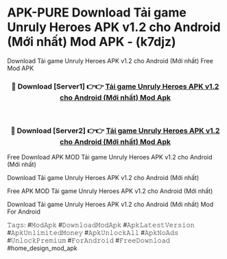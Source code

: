 # APK-PURE Download Tải game Unruly Heroes APK v1.2 cho Android (Mới nhất) Mod APK - (k7djz)
Download Tải game Unruly Heroes APK v1.2 cho Android (Mới nhất) Free Mod APK

<div align="center">
<h3>🔴 Download [Server1] 👉👉 <a href="https://apk-comot.site?title=Tải_game_Unruly_Heroes_APK_v1.2_cho_Android_(Mới_nhất)">Tải game Unruly Heroes APK v1.2 cho Android (Mới nhất) Mod Apk</a></h3><br>

<h3>🔴 Download [Server2] 👉👉 <a href="https://apk-comot.site?title=Tải_game_Unruly_Heroes_APK_v1.2_cho_Android_(Mới_nhất)">Tải game Unruly Heroes APK v1.2 cho Android (Mới nhất) Mod Apk</a></h3>
</div>


Free Download APK MOD Tải game Unruly Heroes APK v1.2 cho Android (Mới nhất)

Download Tải game Unruly Heroes APK v1.2 cho Android (Mới nhất) 

Free APK MOD Tải game Unruly Heroes APK v1.2 cho Android (Mới nhất) 

Download Tải game Unruly Heroes APK v1.2 cho Android (Mới nhất) Mod For Android

𝚃𝚊𝚐𝚜: #𝙼𝚘𝚍𝙰𝚙𝚔 #𝙳𝚘𝚠𝚗𝚕𝚘𝚊𝚍𝙼𝚘𝚍𝙰𝚙𝚔 #𝙰𝚙𝚔𝙻𝚊𝚝𝚎𝚜𝚝𝚅𝚎𝚛𝚜𝚒𝚘𝚗 #𝙰𝚙𝚔𝚄𝚗𝚕𝚒𝚖𝚒𝚝𝚎𝚍𝙼𝚘𝚗𝚎𝚢 #𝙰𝚙𝚔𝚄𝚗𝚕𝚘𝚌𝚔𝙰𝚕𝚕 #𝙰𝚙𝚔𝙽𝚘𝙰𝚍𝚜 #𝚄𝚗𝚕𝚘𝚌𝚔𝙿𝚛𝚎𝚖𝚒𝚞𝚖 #𝙵𝚘𝚛𝙰𝚗𝚍𝚛𝚘𝚒𝚍 #𝙵𝚛𝚎𝚎𝙳𝚘𝚠𝚗𝚕𝚘𝚊𝚍 #home_design_mod_apk
